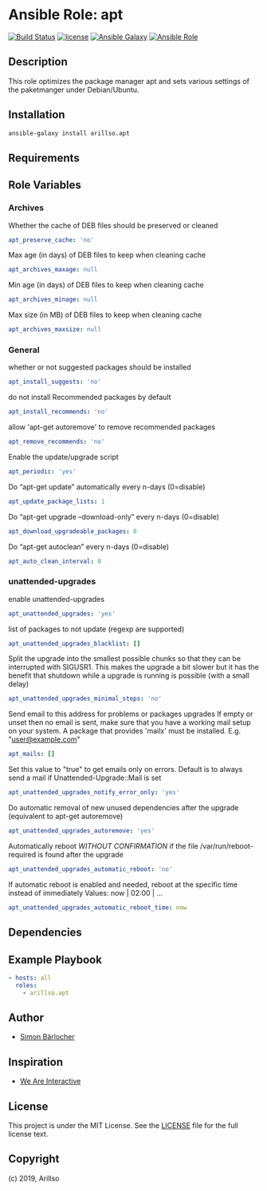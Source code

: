 # Ansible Role: apt

[![Build Status](https://img.shields.io/travis/arillso/ansible.apt.svg?branch=master&style=popout-square)](https://travis-ci.org/arillso/ansible.apt) [![license](https://img.shields.io/github/license/mashape/apistatus.svg?style=popout-square)](https://sbaerlo.ch/licence) [![Ansible Galaxy](http://img.shields.io/badge/ansible--galaxy-apt-blue.svg?style=popout-square)](https://galaxy.ansible.com/arillso/apt) [![Ansible Role](https://img.shields.io/ansible/role/d/id.svg?style=popout-square)](https://galaxy.ansible.com/arillso/apt)

## Description

This role optimizes the package manager apt and sets various settings of the paketmanger under Debian/Ubuntu.

## Installation

```bash
ansible-galaxy install arillso.apt
```

## Requirements

## Role Variables

### Archives

Whether the cache of DEB files should be preserved or cleaned

```yml
apt_preserve_cache: 'no'
```

Max age (in days) of DEB files to keep when cleaning cache

```yml
apt_archives_maxage: null
```

Min age (in days) of DEB files to keep when cleaning cache

```yml
apt_archives_minage: null
```

Max size (in MB) of DEB files to keep when cleaning cache

```yml
apt_archives_maxsize: null
```

### General

whether or not suggested packages should be installed

```yml
apt_install_suggests: 'no'
```

do not install Recommended packages by default

```yml
apt_install_recommends: 'no'
```

allow 'apt-get autoremove' to remove recommended packages

```yml
apt_remove_recommends: 'no'
```

Enable the update/upgrade script

```yml
apt_periodic: 'yes'
```

Do “apt-get update” automatically every n-days (0=disable)

```yml
apt_update_package_lists: 1
```

Do “apt-get upgrade –download-only” every n-days (0=disable)

```yml
apt_download_upgradeable_packages: 0
```

Do “apt-get autoclean” every n-days (0=disable)

```yml
apt_auto_clean_interval: 0
```

### unattended-upgrades

enable unattended-upgrades

```yml
apt_unattended_upgrades: 'yes'
```

list of packages to not update (regexp are supported)

```yml
apt_unattended_upgrades_blacklist: []
```

Split the upgrade into the smallest possible chunks so that they can be interrupted with SIGUSR1. This makes the upgrade a bit slower but it has the benefit that shutdown while a upgrade is running is possible (with a small delay)

```yml
apt_unattended_upgrades_minimal_steps: 'no'
```

Send email to this address for problems or packages upgrades If empty or unset then no email is sent, make sure that you have a working mail setup on your system. A package that provides 'mailx' must be installed. E.g. "user@example.com"

```yml
apt_mails: []
```

Set this value to "true" to get emails only on errors. Default is to always send a mail if Unattended-Upgrade::Mail is set

```yml
apt_unattended_upgrades_notify_error_only: 'yes'
```

Do automatic removal of new unused dependencies after the upgrade (equivalent to apt-get autoremove)

```yml
apt_unattended_upgrades_autoremove: 'yes'
```

Automatically reboot _WITHOUT CONFIRMATION_ if the file /var/run/reboot-required is found after the upgrade

```yml
apt_unattended_upgrades_automatic_reboot: 'no'
```

If automatic reboot is enabled and needed, reboot at the specific time instead of immediately
Values: now | 02:00 | ...

```yml
apt_unattended_upgrades_automatic_reboot_time: now
```

## Dependencies

## Example Playbook

```yml
- hosts: all
  roles:
    - arillso.apt
```

## Author

- [Simon Bärlocher](https://sbaerlocher.ch)

## Inspiration

- [We Are Interactive](https://github.com/weareinteractive/ansible-apt)

## License

This project is under the MIT License. See the [LICENSE](https://sbaerlo.ch/licence) file for the full license text.

## Copyright

(c) 2019, Arillso
